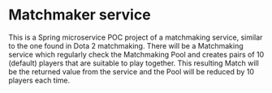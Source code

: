 # Matchmaker service

This is a Spring microservice POC project of a matchmaking service, similar
to the one found in Dota 2 matchmaking.
There will be a Matchmaking service which regularly check the Matchmaking Pool and creates pairs of 10 (default) players that are suitable to play together. This resulting Match will be the returned value from the service and the Pool will be reduced by 10 players each time.